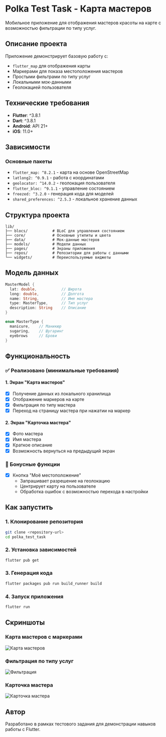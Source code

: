# Polka Test Task - Карта мастеров

Мобильное приложение для отображения мастеров красоты на карте с возможностью фильтрации по типу услуг.

## Описание проекта

Приложение демонстрирует базовую работу с:
- `flutter_map` для отображения карты
- Маркерами для показа местоположения мастеров
- Простыми фильтрами по типу услуг
- Локальными мок-данными
- Геолокацией пользователя

## Технические требования

- **Flutter**: ^3.8.1
- **Dart**: ^3.8.1
- **Android**: API 21+
- **iOS**: 11.0+

## Зависимости

### Основные пакеты
- `flutter_map: ^8.2.1` - карта на основе OpenStreetMap
- `latlong2: ^0.9.1` - работа с координатами
- `geolocator: ^14.0.2` - геолокация пользователя
- `flutter_bloc: ^9.1.1` - управление состоянием
- `freezed: ^3.2.0` - генерация кода для моделей
- `shared_preferences: ^2.5.3` - локальное хранение данных

## Структура проекта

```
lib/
├── blocs/           # BLoC для управления состоянием
├── core/            # Основные утилиты и цвета
├── data/            # Мок-данные мастеров
├── models/          # Модели данных
├── pages/           # Экраны приложения
├── repos/           # Репозитории для работы с данными
└── widgets/         # Переиспользуемые виджеты
```

## Модель данных

```dart
MasterModel {
  lat: double,           // Широта
  long: double,          // Долгота
  name: String,          // Имя мастера
  type: MasterType,      // Тип услуг
  description: String    // Описание
}

enum MasterType {
  manicure,    // Маникюр
  sugaring,    // Шугаринг
  eyebrows     // Брови
}
```

## Функциональность

### ✅ Реализовано (минимальные требования)

#### 1. Экран "Карта мастеров"
- [x] Получение данных из локального хранилища
- [x] Отображение маркеров на карте
- [x] Фильтрация по типу мастера
- [x] Переход на страницу мастера при нажатии на маркер

#### 2. Экран "Карточка мастера"
- [x] Фото мастера
- [x] Имя мастера
- [x] Краткое описание
- [x] Возможность вернуться на предыдущий экран

### 🎁 Бонусные функции

- [x] Кнопка "Моё местоположение"
  - Запрашивает разрешение на геолокацию
  - Центрирует карту на пользователе
  - Обработка ошибок с возможностью перехода в настройки

## Как запустить

### 1. Клонирование репозитория
```bash
git clone <repository-url>
cd polka_test_task
```

### 2. Установка зависимостей
```bash
flutter pub get
```

### 3. Генерация кода
```bash
flutter packages pub run build_runner build
```

### 4. Запуск приложения
```bash
flutter run
```

## Скриншоты

### Карта мастеров с маркерами
![Карта мастеров](screenshots/map.png)

### Фильтрация по типу услуг
![Фильтрация](screenshots/filters.png)

### Карточка мастера
![Карточка мастера](screenshots/master.png)

## Автор

Разработано в рамках тестового задания для демонстрации навыков работы с Flutter.
